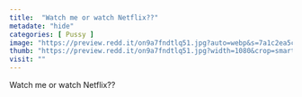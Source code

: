 ```yaml
---
title:  "Watch me or watch Netflix??"
metadate: "hide"
categories: [ Pussy ]
image: "https://preview.redd.it/on9a7fndtlq51.jpg?auto=webp&s=7a1c2ea5cd4cd283934806d6234aa61f0e505b03"
thumb: "https://preview.redd.it/on9a7fndtlq51.jpg?width=1080&crop=smart&auto=webp&s=9b5fc1657bef12ea19a09b27d351ee8627269653"
visit: ""
---
```

Watch me or watch Netflix??

